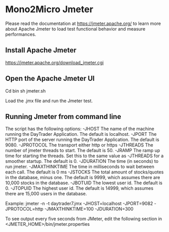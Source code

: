 # Mono2Micro Jmeter 

Please read the documentation at https://jmeter.apache.org/ to learn more about Apache Jmeter to load test functional behavior and measure performances.

## Install Apache Jmeter
https://jmeter.apache.org/download_jmeter.cgi

## Open the Apache Jmeter UI
Cd bin
sh jmeter.sh 

Load the .jmx file and run the Jmeter test. 

## Running Jmeter from command line

The script has the following options:
	-JHOST	    The name of the machine running the DayTrader Application. The default is localhost.
	-JPORT	    The HTTP port of the server running the DayTrader Application. The default is 9080.
	-JPROTOCOL  The transport either http or https
	-JTHREADS   The number of jmeter threads to start. The default is 50.
	-JRAMP		The ramp up time for starting the threads. Set this to the same value as -JTHREADS for a smoother startup. The default is 0.
	-JDURATION  The time (in seconds) to run jmeter.
	-JMAXTHINKTIME The time in milliseconds to wait between each call. The default is 0 ms
	-JSTOCKS    The total amount of stocks/quotes in the database, minus one. The default is 9999, which assumes there are 10,000 stocks in the database.
	-JBOTUID    The lowest user id. The default is 0.
	-JTOPUID    The highest user id. The default is 14999, which assumes there are 15,000 users in the database.
	
Example: 
jmeter -n -t daytrader7.jmx -JHOST=localhost -JPORT=9082 -JPROTOCOL=http -JMAXTHINKTIME=100 -JDURATION=300



To see output every five seconds from JMeter, edit the following section in <JMETER_HOME>/bin/jmeter.properties

